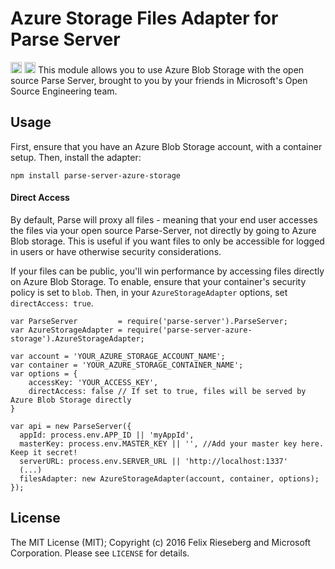 # Azure Storage Files Adapter for Parse Server
<a href="https://www.npmjs.com/package/parse-server-azure-storage"><img src="https://badge.fury.io/js/parse-server-azure-storage.svg" alt="npm version" height="18"></a> <a href="https://david-dm.org/felixrieseberg/parse-server-azure-storage"><img src="https://david-dm.org/felixrieseberg/parse-server-azure-storage.svg" alt="dependencies" height="18px"></a>
This module allows you to use Azure Blob Storage with the open source Parse Server, brought to you by your friends in Microsoft's Open Source Engineering team.

## Usage
First, ensure that you have an Azure Blob Storage account, with a container setup. Then, install the adapter:

```
npm install parse-server-azure-storage
```

#### Direct Access
By default, Parse will proxy all files - meaning that your end user accesses the files via your open source Parse-Server, not directly by going to Azure Blob storage. This is useful if you want files to only be accessible for logged in users or have otherwise security considerations.

If your files can be public, you'll win performance by accessing files directly on Azure Blob Storage. To enable, ensure that your container's security policy is set to `blob`. Then, in your `AzureStorageAdapter` options, set `directAccess: true`.

```
var ParseServer         = require('parse-server').ParseServer;
var AzureStorageAdapter = require('parse-server-azure-storage').AzureStorageAdapter;

var account = 'YOUR_AZURE_STORAGE_ACCOUNT_NAME';
var container = 'YOUR_AZURE_STORAGE_CONTAINER_NAME';
var options = {
    accessKey: 'YOUR_ACCESS_KEY',
    directAccess: false // If set to true, files will be served by Azure Blob Storage directly
}

var api = new ParseServer({
  appId: process.env.APP_ID || 'myAppId',
  masterKey: process.env.MASTER_KEY || '', //Add your master key here. Keep it secret!
  serverURL: process.env.SERVER_URL || 'http://localhost:1337'
  (...)
  filesAdapter: new AzureStorageAdapter(account, container, options);
});
```

## License
The MIT License (MIT); Copyright (c) 2016 Felix Rieseberg and Microsoft Corporation. Please see `LICENSE` for details.
